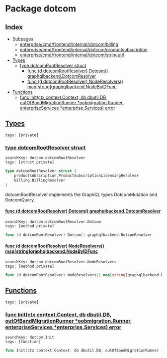 # Package dotcom

## Index

* Subpages
  * [enterprise/cmd/frontend/internal/dotcom/billing](dotcom/billing.md)
  * [enterprise/cmd/frontend/internal/dotcom/productsubscription](dotcom/productsubscription.md)
  * [enterprise/cmd/frontend/internal/dotcom/stripeutil](dotcom/stripeutil.md)
* [Types](#type)
    * [type dotcomRootResolver struct](#dotcomRootResolver)
        * [func (d dotcomRootResolver) Dotcom() graphqlbackend.DotcomResolver](#dotcomRootResolver.Dotcom)
        * [func (d dotcomRootResolver) NodeResolvers() map[string]graphqlbackend.NodeByIDFunc](#dotcomRootResolver.NodeResolvers)
* [Functions](#func)
    * [func Init(ctx context.Context, db dbutil.DB, outOfBandMigrationRunner *oobmigration.Runner, enterpriseServices *enterprise.Services) error](#Init)


## <a id="type" href="#type">Types</a>

```
tags: [private]
```

### <a id="dotcomRootResolver" href="#dotcomRootResolver">type dotcomRootResolver struct</a>

```
searchKey: dotcom.dotcomRootResolver
tags: [struct private]
```

```Go
type dotcomRootResolver struct {
	productsubscription.ProductSubscriptionLicensingResolver
	billing.BillingResolver
}
```

dotcomRootResolver implements the GraphQL types DotcomMutation and DotcomQuery. 

#### <a id="dotcomRootResolver.Dotcom" href="#dotcomRootResolver.Dotcom">func (d dotcomRootResolver) Dotcom() graphqlbackend.DotcomResolver</a>

```
searchKey: dotcom.dotcomRootResolver.Dotcom
tags: [method private]
```

```Go
func (d dotcomRootResolver) Dotcom() graphqlbackend.DotcomResolver
```

#### <a id="dotcomRootResolver.NodeResolvers" href="#dotcomRootResolver.NodeResolvers">func (d dotcomRootResolver) NodeResolvers() map[string]graphqlbackend.NodeByIDFunc</a>

```
searchKey: dotcom.dotcomRootResolver.NodeResolvers
tags: [method private]
```

```Go
func (d dotcomRootResolver) NodeResolvers() map[string]graphqlbackend.NodeByIDFunc
```

## <a id="func" href="#func">Functions</a>

```
tags: [private]
```

### <a id="Init" href="#Init">func Init(ctx context.Context, db dbutil.DB, outOfBandMigrationRunner *oobmigration.Runner, enterpriseServices *enterprise.Services) error</a>

```
searchKey: dotcom.Init
tags: [function]
```

```Go
func Init(ctx context.Context, db dbutil.DB, outOfBandMigrationRunner *oobmigration.Runner, enterpriseServices *enterprise.Services) error
```

